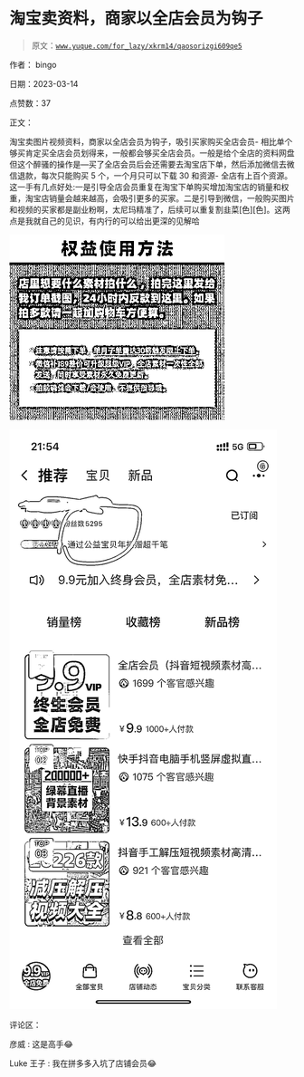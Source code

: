 # 淘宝卖资料，商家以全店会员为钩子

> 原文：[`www.yuque.com/for_lazy/xkrm14/qaosorizgi609qe5`](https://www.yuque.com/for_lazy/xkrm14/qaosorizgi609qe5)

作者： bingo

日期：2023-03-14

点赞数：37

正文：

淘宝卖图片视频资料，商家以全店会员为钩子，吸引买家购买全店会员- 相比单个够买肯定买全店会员划得来，一般都会够买全店会员。一般是给个全店的资料网盘但这个醉骚的操作是—买了全店会员后会还需要去淘宝店下单，然后添加微信去微信退款，每次只能购买 5 个，一个月只可以下载 30 和资源- 全店有上百个资源。这一手有几点好处:一是引导全店会员重复在淘宝下单购买增加淘宝店的销量和权重，淘宝店销量会越来越高，会吸引更多的买家。二是引导到微信，一般购买图片和视频的买家都是副业粉啊，太尼玛精准了，后续可以重复割韭菜[色][色]。这两点是我就自己的见识，有内行的可以给出更深的见解哈

![](img/576ff01ca9b76598ab65126000533bee.png)  

![](img/54d79f2b70861f30bc54279b9bf2619c.png)  

评论区：

彦威 : 这是高手😂

Luke 王子 : 我在拼多多入坑了店铺会员😂



